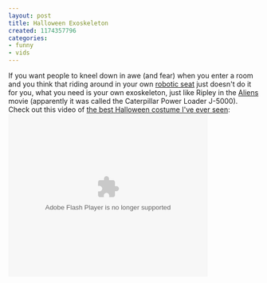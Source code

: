 ```yaml
---
layout: post
title: Halloween Exoskeleton
created: 1174357796
categories:
- funny
- vids
---
```

If you want people to kneel down in awe (and fear) when you enter a room and you think that riding around in your own <a href="/blog/2007/03/19/robots-that-can-walk-up-stairs/">robotic seat</a> just doesn't do it for you, what you need is your own exoskeleton, just like Ripley in the <a href="http://www.imdb.com/title/tt0090605/">Aliens</a> movie (apparently it was called the Caterpillar Power Loader J-5000). Check out this video of <a href="http://hallert.net/powerloader/">the best Halloween costume I've ever seen</a>:
<object type="application/x-shockwave-flash" data="http://video.google.com/googleplayer.swf?docId=-6819944270491169097&hl=en" width="400" height="326"><param name="movie" value="http://video.google.com/googleplayer.swf?docId=-6819944270491169097&hl=en" /><param name="wmode" value="transparent" /></object>
